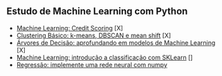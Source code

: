## Estudo de Machine Learning com Python

- [Machine Learning: Credit Scoring](https://cursos.alura.com.br/course/machine-learning-credit-scoring) [X]
- [Clustering Básico: k-means, DBSCAN e mean shift](https://cursos.alura.com.br/course/clustering-dados-sem-classificacao) [X]
- [Árvores de Decisão: aprofundando em modelos de Machine Learning](https://cursos.alura.com.br/course/arvores-decisao-aprofundando-modelos-machine-learning) [X]
- [Machine Learning: introdução a classificação com SKLearn](https://cursos.alura.com.br/course/machine-learning-introducao-a-classificacao-com-sklearn) []
- [Regressão: implemente uma rede neural com numpy](https://cursos.alura.com.br/course/rede-neural-numpy)
